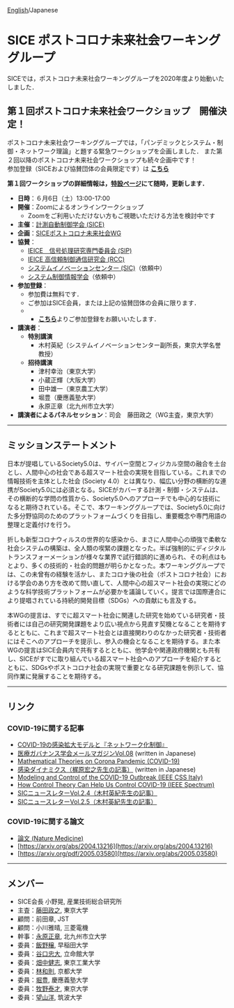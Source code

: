 [English](index.md)/Japanese

# SICE ポストコロナ未来社会ワーキンググループ
SICEでは，ポストコロナ未来社会ワーキンググループを2020年度より始動いたしました．

## 第１回ポストコロナ未来社会ワークショップ　開催決定！
ポストコロナ未来社会ワーキンググループでは，「パンデミックとシステム・制御・ネットワーク理論」と題する緊急ワークショップを企画しました．
また第２回以降のポストコロナ未来社会ワークショップも続々企画中です！<br>
参加登録（SICEおよび協賛団体の会員限定です）は [**こちら**](https://forms.gle/BmAa6J4U1cE4Mr1h6)

**第１回ワークショップの詳細情報は，[特設ページ](https://postcorona-sice.github.io/ws2020_1.html)にて随時，更新します．**
- **日時**：６月6日（土）13:00-17:00
- **開催**：Zoomによるオンラインワークショップ
  - Zoomをご利用いただけない方もご視聴いただける方法を検討中です
- **主催**：[計測自動制御学会 (SICE)](https://www.sice.jp)
- **企画**：[SICEポストコロナ未来社会WG](https://postcorona-sice.github.io/index_jp.html)
- **協賛**：
  - [IEICE　信号処理研究専門委員会 (SIP)](https://www.ieice.org/~sip/)
  - [IEICE 高信頼制御通信研究会 (RCC)](https://www.ieice.org/~rcc/index.php)
  - [システムイノベーションセンター (SIC)](https://sysic.org)（依頼中）
  - [システム制御情報学会](https://www.iscie.or.jp)（依頼中）
- **参加登録**：
  - 参加費は無料です．
  - ご参加はSICE会員，または上記の協賛団体の会員に限ります．
  - - [**こちら**](https://forms.gle/BmAa6J4U1cE4Mr1h6)よりご参加登録をお願いいたします．
- **講演者**：
  - **特別講演**
    - 木村英紀（システムイノベーションセンター副所長，東京大学名誉教授）
  - **招待講演**
    - 津村幸治（東京大学）
    - 小蔵正輝（大阪大学）
    - 田中雄一（東京農工大学）
    - 堀豊（慶應義塾大学）
    - 永原正章（北九州市立大学）
- **講演者によるパネルセッション**：司会　藤田政之（WG主査，東京大学）



---

## ミッションステートメント
日本が提唱しているSociety5.0は、サイバー空間とフィジカル空間の融合を土台とし、人間中心の社会である超スマート社会の実現を目指している。これまでの情報技術を主体とした社会 (Society 4.0）とは異なり、幅広い分野の横断的な連携がSociety5.0には必須となる。SICEがカバーする計測・制御・システムは、その横断的な学問の性質から、Society5.0へのアプローチでも中心的な技術になると期待されている。そこで、本ワーキンググループでは、Society5.0に向けた多分野協同のためのプラットフォームづくりを目指し、重要概念や専門用語の整理と定義付けを行う。

折しも新型コロナウィルスの世界的な感染から、まさに人間中心の頑強で柔軟な社会システムの構築は、全人類の喫緊の課題となった。半ば強制的にディジタルトランスフォーメーションが様々な業界で試行錯誤的に進められ、その利点はもとより、多くの技術的・社会的問題が明らかとなった。本ワーキンググループでは、この未曾有の経験を活かし、またコロナ後の社会（ポストコロナ社会）における学会のあり方を改めて問い直して、人間中心の超スマート社会の実現にどのような科学技術プラットフォームが必要かを議論していく。提言では国際連合により提唱されている持続的開発目標（SDGs）への貢献にも言及する。

本WGの提言は、すでに超スマート社会に関連した研究を始めている研究者・技術者には自己の研究開発課題をより広い視点から見直す契機となることを期待するとともに、これまで超スマート社会とは直接関わりのなかった研究者・技術者にはそこへのアプローチを提示し、参入の機会となることを期待する。また本WGの提言はSICE会員内で共有するとともに、他学会や関連政府機関とも共有し、SICEがすでに取り組んでいる超スマート社会へのアプローチを紹介するとともに、SDGsやポストコロナ社会の実現で重要となる研究課題を例示して、協同作業に発展することを期待する。

---

## リンク
### COVID-19に関する記事
- [COVID-19の感染拡大モデルと『ネットワーク化制御』](https://www.coronasha.co.jp/np/article/11/)
- [医療ガバナンス学会メールマガジンVol.08](http://medg.jp/mt/?p=9585) (written in Japanese)
- [Mathematical Theories on Corona Pandemic (COVID-19)](https://www.ei.tum.de/index.php?id=6875)
- [感染ダイナミクス（梶原宏之先生の記事）](http://cacsd2.sakura.ne.jp/covid19/) (written in Japanese)
- [Modeling and Control of the COVID-19 Outbreak (IEEE CSS Italy)](http://www.ieeecss.it/events/covid.html)
- [How Control Theory Can Help Us Control COVID-19 (IEEE Spectrum)](https://spectrum.ieee.org/biomedical/diagnostics/how-control-theory-can-help-control-covid19
)
- [SICニュースレターVol.2.4（木村英紀先生の記事）](https://sysic.org/wp/wp-content/uploads/2020/04/SICニュースレターVol.2.420.4.7a.pdf)
- [SICニュースレターVol.2.5（木村英紀先生の記事）](https://sysic.org/wp/wp-content/uploads/2020/05/SICニュースレターVol.2.520.5.7-3.pdf)
### COVID-19に関する論文
- [論文 (Nature Medicine)](https://www.nature.com/articles/s41591-020-0883-7)
- [https://arxiv.org/abs/2004.13216](https://arxiv.org/abs/2004.13216)
- [https://arxiv.org/pdf/2005.03580](https://arxiv.org/abs/2005.03580)

---

## メンバー
- SICE会長 小野晃, 産業技術総合研究所
- 主査：[藤田政之](https://www.scl.ipc.i.u-tokyo.ac.jp/member2/fujita/fujitae.html), 東京大学
- 顧問：前田章, JST
- 顧問：小川雅晴, 三菱電機
- 幹事：[永原正章](https://nagahara-masaaki.github.io), 北九州市立大学
- 委員：[飯野穣](https://researchmap.jp/yutakaiino?lang=en), 早稲田大学
- 委員：[谷口忠大](http://www.tanichu.com/), 立命館大学
- 委員：[畑中健志](http://is.eei.eng.osaka-u.ac.jp/hatanaka/index.php), 東京工業大学
- 委員：[林和則](https://kazunorihayashi.github.io/index_e.html), 京都大学
- 委員：[堀豊](https://hori.appi.keio.ac.jp/en), 慶應義塾大学
- 委員：[牧野泰才](https://www.k.u-tokyo.ac.jp/pros-e/person/yasutoshi_makino/yasutoshi_makino.htm), 東京大学
- 委員：[望山洋](http://www.frlab.iit.tsukuba.ac.jp/member/motiyama.html), 筑波大学

